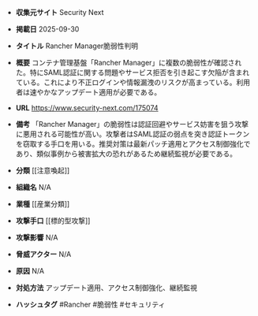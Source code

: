 - **収集元サイト**
Security Next

- **掲載日**
2025-09-30

- **タイトル**
Rancher Manager脆弱性判明

- **概要**
コンテナ管理基盤「Rancher Manager」に複数の脆弱性が確認された。特にSAML認証に関する問題やサービス拒否を引き起こす欠陥が含まれている。これにより不正ログインや情報漏洩のリスクが高まっている。利用者は速やかなアップデート適用が必要である。

- **URL**
https://www.security-next.com/175074

- **備考**
「Rancher Manager」の脆弱性は認証回避やサービス妨害を狙う攻撃に悪用される可能性が高い。攻撃者はSAML認証の弱点を突き認証トークンを窃取する手口を用いる。推奨対策は最新パッチ適用とアクセス制御強化であり、類似事例から被害拡大の恐れがあるため継続監視が必要である。

- **分類**
[[注意喚起]]

- **組織名**
N/A

- **業種**
[[産業分類]]

- **攻撃手口**
[[標的型攻撃]]

- **攻撃影響**
N/A

- **脅威アクター**
N/A

- **原因**
N/A

- **対処方法**
アップデート適用、アクセス制御強化、継続監視

- **ハッシュタグ**
#Rancher #脆弱性 #セキュリティ
